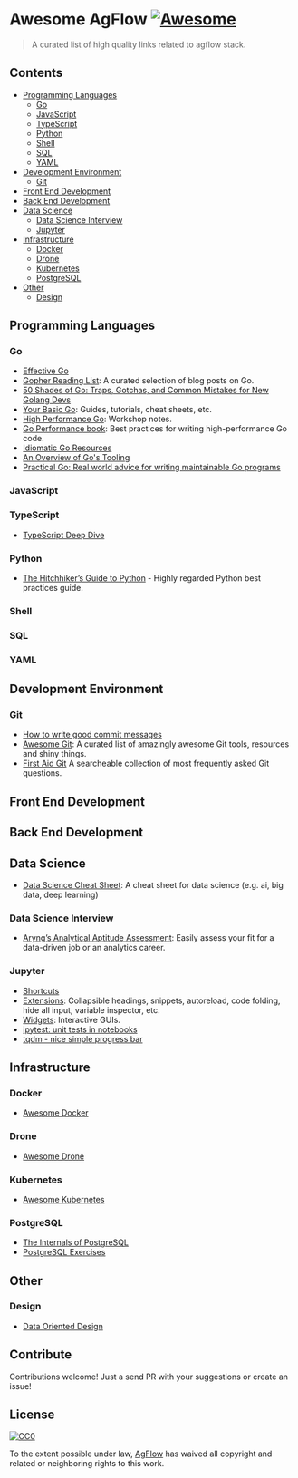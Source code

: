 # Awesome AgFlow [![Awesome](https://awesome.re/badge.svg)](https://awesome.re)

> A curated list of high quality links related to agflow stack.

## Contents
- [Programming Languages](#programming-languages)
  - [Go](#go)
  - [JavaScript](#javascript)
  - [TypeScript](#typescript)
  - [Python](#python)
  - [Shell](#python)
  - [SQL](#sql)
  - [YAML](#yaml)
- [Development Environment](#development-environment)
  - [Git](#git)
- [Front End Development](#front-end-development)
- [Back End Development](#back-end-development)
- [Data Science](#data-science)
  - [Data Science Interview](#data-science-interview)
  - [Jupyter](#jupyter)
- [Infrastructure](#infrastructure)
  - [Docker](#docker)
  - [Drone](#drone)
  - [Kubernetes](#kubernetes)
  - [PostgreSQL](#postgresql)
- [Other](#other)
  - [Design](#design)

## Programming Languages

### Go
- [Effective Go](https://golang.org/doc/effective_go.html)
- [Gopher Reading List](https://github.com/enocom/gopher-reading-list): A curated selection of blog posts on Go.
- [50 Shades of Go: Traps, Gotchas, and Common Mistakes for New Golang Devs](http://devs.cloudimmunity.com/gotchas-and-common-mistakes-in-go-golang/)
- [Your Basic Go](https://yourbasic.org/golang/): Guides, tutorials, cheat sheets, etc.
- [High Performance Go](https://dave.cheney.net/high-performance-go-workshop/dotgo-paris.html): Workshop notes.
- [Go Performance book](https://github.com/dgryski/go-perfbook): Best practices for writing high-performance Go code.
- [Idiomatic Go Resources](https://medium.com/@dgryski/idiomatic-go-resources-966535376dba)
- [An Overview of Go's Tooling](https://www.alexedwards.net/blog/an-overview-of-go-tooling)
- [Practical Go: Real world advice for writing maintainable Go programs](https://dave.cheney.net/practical-go/presentations/qcon-china.html)

### JavaScript

### TypeScript
- [TypeScript Deep Dive](https://github.com/basarat/typescript-book)

### Python
- [The Hitchhiker’s Guide to Python](https://docs.python-guide.org/) - Highly regarded Python best practices guide.

### Shell
### SQL
### YAML


## Development Environment

### Git
- [How to write good commit messages](https://github.com/RomuloOliveira/commit-messages-guide)
- [Awesome Git](https://github.com/dictcp/awesome-git): A curated list of amazingly awesome Git tools, resources and shiny things.
- [First Aid Git](http://firstaidgit.io) A searcheable collection of most frequently asked Git questions.

## Front End Development
## Back End Development
## Data Science
- [Data Science Cheat Sheet](https://github.com/abhat222/Data-Science--Cheat-Sheet): A cheat sheet for data science (e.g. ai, big data, deep learning)

### Data Science Interview
- [Aryng’s Analytical Aptitude Assessment](https://aryng.com/aryngs-analytical-aptitude-assessment/): Easily assess your fit for a data-driven job or an analytics career.

### Jupyter
- [Shortcuts](https://www.cheatography.com/weidadeyue/cheat-sheets/jupyter-notebook/)
- [Extensions](https://jupyter-contrib-nbextensions.readthedocs.io/en/latest/nbextensions.html): Collapsible headings, snippets, autoreload, code folding, hide all input, variable inspector, etc.
- [Widgets](https://ipywidgets.readthedocs.io/en/stable/examples/Widget%20Basics.html):  Interactive GUIs.
- [ipytest: unit tests in notebooks](https://pypi.org/project/ipytest/)
- [tqdm - nice simple progress bar](https://github.com/tqdm/tqdm#ipython-jupyter-integration)

## Infrastructure

### Docker
- [Awesome Docker](https://github.com/veggiemonk/awesome-docker)

### Drone
- [Awesome Drone](https://github.com/drone/awesome-drone)

### Kubernetes
- [Awesome Kubernetes](https://github.com/ramitsurana/awesome-kubernetes)

### PostgreSQL
- [The Internals of PostgreSQL](http://www.interdb.jp/pg/index.html)
- [PostgreSQL Exercises](https://pgexercises.com/)

## Other

### Design
- [Data Oriented Design](https://github.com/dbartolini/data-oriented-design)

## Contribute

Contributions welcome! Just a send PR with your suggestions or create an issue!


## License

[![CC0](http://mirrors.creativecommons.org/presskit/buttons/88x31/svg/cc-zero.svg)](https://creativecommons.org/publicdomain/zero/1.0)

To the extent possible under law, [AgFlow](https://github.com/agflow) has waived all copyright and
related or neighboring rights to this work.
